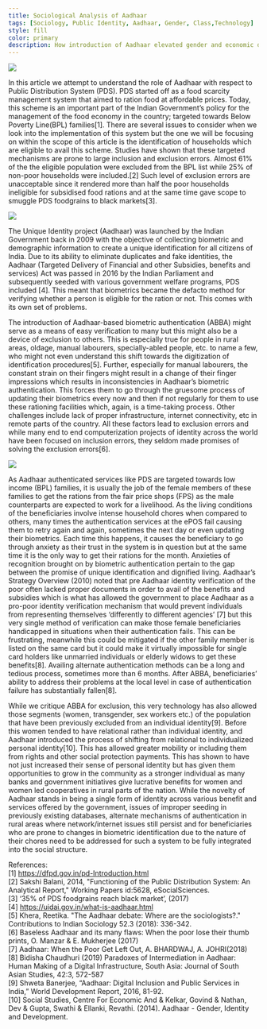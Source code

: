 ```yaml
---
title: Sociological Analysis of Aadhaar
tags: [Sociology, Public Identity, Aadhaar, Gender, Class,Technology]
style: fill
color: primary
description: How introduction of Aadhaar elevated gender and economic disparities
---
```


![](http://cdn.zeebiz.com/hindi/sites/default/files/styles/zeebiz_850x478/public/2021/07/18/59409-uidai.jpg?itok=wBe0WUmo)


In this article we attempt to understand the role of Aadhaar with respect to Public
Distribution System (PDS). PDS started off as a food scarcity management system
that aimed to ration food at affordable prices. Today, this scheme is an important
part of the Indian Government’s policy for the management of the food economy
in the country; targeted towards Below Poverty Line(BPL) families[1]. There are
several issues to consider when we look into the implementation of this system
but the one we will be focusing on within the scope of this article is the
identification of households which are eligible to avail this scheme. Studies have
shown that these targeted mechanisms are prone to large inclusion and
exclusion errors. Almost 61% of the the eligible population were excluded from the
BPL list while 25% of non-poor households were included.[2] Such level of
exclusion errors are unacceptable since it rendered more than half the poor
households ineligible for subsidised food rations and at the same time gave scope
to smuggle PDS foodgrains to black markets[3].


![](https://www.paisabazaar.com/wp-content/uploads/2018/06/Aadhaar-helps-the-government-and-the-citizens-1280x720.jpg) 


The Unique Identity project (Aadhaar) was launched by the Indian Government
back in 2009 with the objective of collecting biometric and demographic
information to create a unique identification for all citizens of India. Due to its
ability to eliminate duplicates and fake identities, the Aadhaar (Targeted Delivery
of Financial and other Subsidies, benefits and services) Act was passed in 2016 by
the Indian Parliament and subsequently seeded with various government welfare
programs, PDS included [4]. This meant that biometrics became the defacto
method for verifying whether a person is eligible for the ration or not. This comes
with its own set of problems.


The introduction of Aadhaar-based biometric authentication (ABBA) might serve
as a means of easy verification to many but this might also be a device of
exclusion to others. This is especially true for people in rural areas, oldage, manual
labourers, specially-abled people, etc. to name a few, who might not even
understand this shift towards the digitization of identification procedures[5].
Further, especially for manual labourers, the constant strain on their fingers
might result in a change of their finger impressions which results in
inconsistencies in Aadhaar’s biometric authentication. This forces them to go
through the gruesome process of updating their biometrics every now and then
if not regularly for them to use these rationing facilities which, again, is a
time-taking process. Other challenges include lack of proper infrastructure,
internet connectivity, etc in remote parts of the country. All these factors lead to
exclusion errors and while many end to end computerization projects of identity
across the world have been focused on inclusion errors, they seldom made
promises of solving the exclusion errors[6].


![](https://www.jagranimages.com/images/03_10_2018-aadhar_18493512.jpg)


As Aadhaar authenticated services like PDS are targeted towards low income
(BPL) families, it is usually the job of the female members of these families to get
the rations from the fair price shops (FPS) as the male counterparts are expected
to work for a livelihood. As the living conditions of the beneficiaries involve intense
household chores when compared to others, many times the authentication
services at the ePOS fail causing them to retry again and again, sometimes the
next day or even updating their biometrics. Each time this happens, it causes the
beneficiary to go through anxiety as their trust in the system is in question but at
the same time it is the only way to get their rations for the month. Anxieties of
recognition brought on by biometric authentication pertain to the gap between
the promise of unique identification and dignified living. Aadhaar’s Strategy
Overview (2010) noted that pre Aadhaar identity verification of the poor often
lacked proper documents in order to avail of the benefits and subsidies which is
what has allowed the government to place Aadhaar as a pro-poor identity
verification mechanism that would prevent individuals from representing
themselves ‘differently to different agencies’ [7] but this very single method of
verification can make those female beneficiaries handicapped in situations when
their authentication fails. This can be frustrating, meanwhile this could be
mitigated if the other family member is listed on the same card but it could make
it virtually impossible for single card holders like unmarried individuals or elderly
widows to get these benefits[8]. Availing alternate authentication methods can
be a long and tedious process, sometimes more than 6 months. After ABBA,
beneficiaries’ ability to address their problems at the local level in case of
authentication failure has substantially fallen[8].


While we critique ABBA for exclusion, this very technology has also allowed those
segments (women, transgender, sex workers etc.) of the population that have
been previously excluded from an individual identity[9]. Before this women
tended to have relational rather than individual identity, and Aadhaar introduced
the process of shifting from relational to individualized personal identity[10]. This
has allowed greater mobility or including them from rights and other social
protection payments. This has shown to have not just increased their sense of
personal identity but has given them opportunities to grow in the community as
a stronger individual as many banks and government initiatives give lucrative
benefits for women and women led cooperatives in rural parts of the nation.
While the novelty of Aadhaar stands in being a single form of identity across
various benefit and services offered by the government, issues of improper
seeding in previously existing databases, alternate mechanisms of authentication
in rural areas where network/internet issues still persist and for beneficiaries who
are prone to changes in biometric identification due to the nature of their chores
need to be addressed for such a system to be fully integrated into the social
structure.



References:<br>
[1] https://dfpd.gov.in/pd-Introduction.html <br>
[2] Sakshi Balani, 2014, "Functioning of the Public Distribution System: An Analytical
Report," Working Papers id:5628, eSocialSciences. <br>
[3] ‘35% of PDS foodgrains reach black market’, (2017) <br>
[4] https://uidai.gov.in/what-is-aadhaar.html <br>
[5] Khera, Reetika. "The Aadhaar debate: Where are the sociologists?." Contributions to
Indian Sociology 52.3 (2018): 336-342. <br>
[6] Baseless Aadhaar and its many flaws: When the poor lose their thumb prints, O. Manzar
& E. Mukherjee (2017) <br>
[7] Aadhaar: When the Poor Get Left Out, A. BHARDWAJ, A. JOHRI(2018) <br>
[8] Bidisha Chaudhuri (2019) Paradoxes of Intermediation in Aadhaar: Human Making of a
Digital Infrastructure, South Asia: Journal of South Asian Studies, 42:3, 572-587 <br>
[9] Shweta Banerjee, “Aadhaar: Digital Inclusion and Public Services in India,” World
Development Report, 2016, 81-92. <br>
[10] Social Studies, Centre For Economic And & Kelkar, Govind & Nathan, Dev & Gupta,
Swathi & Ellanki, Revathi. (2014). Aadhaar - Gender, Identity and Development. <br>


